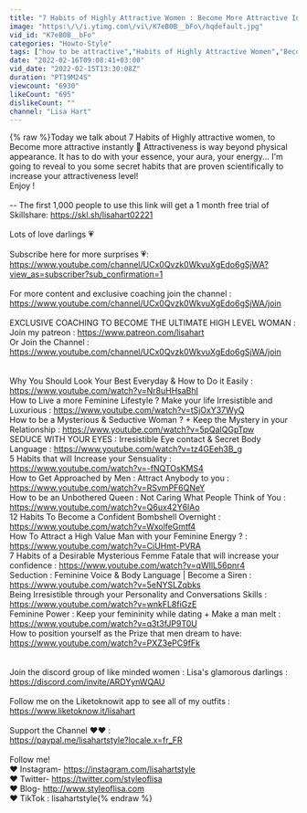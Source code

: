 ```yaml
---
title: "7 Habits of Highly Attractive Women : Become More Attractive Instantly ✨"
image: "https:\/\/i.ytimg.com\/vi\/K7eB0B__bFo\/hqdefault.jpg"
vid_id: "K7eB0B__bFo"
categories: "Howto-Style"
tags: ["how to be attractive","Habits of Highly Attractive Women","Become More Attractive Instantly"]
date: "2022-02-16T09:08:41+03:00"
vid_date: "2022-02-15T13:30:08Z"
duration: "PT19M24S"
viewcount: "6930"
likeCount: "695"
dislikeCount: ""
channel: "Lisa Hart"
---
```

{% raw %}Today we talk about 7 Habits of Highly attractive women, to Become more attractive instantly 🥀 Attractiveness is way beyond physical appearance. It has to do with your essence, your aura, your energy... I'm going to reveal to you some secret habits that are proven scientifically to increase your attractiveness level! <br />Enjoy !<br /><br />-- The first 1,000 people to use this link will get a 1 month free trial of Skillshare: <a rel="nofollow" target="blank" href="https://skl.sh/lisahart02221">https://skl.sh/lisahart02221</a><br /><br />Lots of love darlings 💗<br /><br />Subscribe here for more surprises 💗:<br /><a rel="nofollow" target="blank" href="https://www.youtube.com/channel/UCx0Qvzk0WkvuXgEdo6gSjWA?view_as=subscriber?sub_confirmation=1">https://www.youtube.com/channel/UCx0Qvzk0WkvuXgEdo6gSjWA?view_as=subscriber?sub_confirmation=1</a><br /><br />For more content and exclusive coaching join the channel : <a rel="nofollow" target="blank" href="https://www.youtube.com/channel/UCx0Qvzk0WkvuXgEdo6gSjWA/join">https://www.youtube.com/channel/UCx0Qvzk0WkvuXgEdo6gSjWA/join</a><br /><br />EXCLUSIVE COACHING TO BECOME THE ULTIMATE HIGH LEVEL WOMAN : <br />Join my patreon : <a rel="nofollow" target="blank" href="https://www.patreon.com/lisahart">https://www.patreon.com/lisahart</a><br />Or Join the Channel : <a rel="nofollow" target="blank" href="https://www.youtube.com/channel/UCx0Qvzk0WkvuXgEdo6gSjWA/join">https://www.youtube.com/channel/UCx0Qvzk0WkvuXgEdo6gSjWA/join</a><br /><br /><br />Why You Should Look Your Best Everyday &amp; How to Do it Easily : <a rel="nofollow" target="blank" href="https://www.youtube.com/watch?v=Nr8uHHsaBhI">https://www.youtube.com/watch?v=Nr8uHHsaBhI</a><br />How to Live a more Feminine Lifestyle ? Make your life Irresistible and Luxurious : <a rel="nofollow" target="blank" href="https://www.youtube.com/watch?v=tSjOxY37WyQ">https://www.youtube.com/watch?v=tSjOxY37WyQ</a><br />How to be a Mysterious &amp; Seductive Woman ? + Keep the Mystery in your Relationship : <a rel="nofollow" target="blank" href="https://www.youtube.com/watch?v=5pQalQGpTpw">https://www.youtube.com/watch?v=5pQalQGpTpw</a><br />SEDUCE WITH YOUR EYES : Irresistible Eye contact &amp; Secret Body Language : <a rel="nofollow" target="blank" href="https://www.youtube.com/watch?v=tz4GEeh3B_g">https://www.youtube.com/watch?v=tz4GEeh3B_g</a><br />5 Habits that will Increase your Sensuality : <a rel="nofollow" target="blank" href="https://www.youtube.com/watch?v=-fNQTOsKMS4">https://www.youtube.com/watch?v=-fNQTOsKMS4</a><br />How to Get Approached by Men : Attract Anybody to you : <a rel="nofollow" target="blank" href="https://www.youtube.com/watch?v=RSvmPF6QNeY">https://www.youtube.com/watch?v=RSvmPF6QNeY</a><br />How to be an Unbothered Queen : Not Caring What People Think of You : <a rel="nofollow" target="blank" href="https://www.youtube.com/watch?v=Q6ux42Y6lAo">https://www.youtube.com/watch?v=Q6ux42Y6lAo</a><br />12 Habits To Become a Confident Bombshell Overnight : <a rel="nofollow" target="blank" href="https://www.youtube.com/watch?v=WxolfeGmtf4">https://www.youtube.com/watch?v=WxolfeGmtf4</a><br />How To Attract a High Value Man with your Feminine Energy ? : <a rel="nofollow" target="blank" href="https://www.youtube.com/watch?v=CiUHmt-PVRA">https://www.youtube.com/watch?v=CiUHmt-PVRA</a><br />7 Habits of a Desirable Mysterious Femme Fatale that will increase your confidence : <a rel="nofollow" target="blank" href="https://www.youtube.com/watch?v=qWIlL56pnr4">https://www.youtube.com/watch?v=qWIlL56pnr4</a><br />Seduction : Feminine Voice &amp; Body Language | Become a Siren : <a rel="nofollow" target="blank" href="https://www.youtube.com/watch?v=5eNYSLZqbks">https://www.youtube.com/watch?v=5eNYSLZqbks</a><br />Being Irresistible through your Personality and Conversations Skills : <a rel="nofollow" target="blank" href="https://www.youtube.com/watch?v=wnkFL8fiGzE">https://www.youtube.com/watch?v=wnkFL8fiGzE</a><br />Feminine Power : Keep your femininity while dating + Make a man melt : <a rel="nofollow" target="blank" href="https://www.youtube.com/watch?v=q3t3fJP9T0U">https://www.youtube.com/watch?v=q3t3fJP9T0U</a><br />How to position yourself as the Prize that men dream to have: <a rel="nofollow" target="blank" href="https://www.youtube.com/watch?v=PXZ3ePC9fFk">https://www.youtube.com/watch?v=PXZ3ePC9fFk</a><br /><br /><br />Join the discord group of like minded women : Lisa's glamorous darlings : <a rel="nofollow" target="blank" href="https://discord.com/invite/ARDYynWQAU">https://discord.com/invite/ARDYynWQAU</a><br /><br />Follow me on the Liketoknowit app to see all of my outfits : <a rel="nofollow" target="blank" href="https://www.liketoknow.it/lisahart">https://www.liketoknow.it/lisahart</a><br /><br />Support the Channel ❤❤ :<br /><a rel="nofollow" target="blank" href="https://paypal.me/lisahartstyle?locale.x=fr_FR">https://paypal.me/lisahartstyle?locale.x=fr_FR</a><br /><br />Follow me!<br />♥ Instagram- <a rel="nofollow" target="blank" href="https://instagram.com/lisahartstyle">https://instagram.com/lisahartstyle</a><br />♥ Twitter- <a rel="nofollow" target="blank" href="https://twitter.com/styleoflisa">https://twitter.com/styleoflisa</a><br />♥ Blog- <a rel="nofollow" target="blank" href="http://www.styleoflisa.com">http://www.styleoflisa.com</a><br />♥ TikTok : lisahartstyle{% endraw %}
